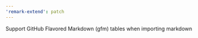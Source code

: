 ```yaml
---
'remark-extend': patch
---
```


Support GitHub Flavored Markdown (gfm) tables when importing markdown
